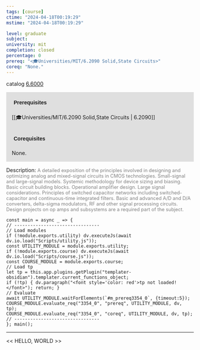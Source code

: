 ```yaml
---
tags: [course]
ctime: "2024-04-18T00:19:29"
mstime: "2024-04-18T00:19:29"

level: graduate
subject: 
university: mit
completion: closed
percentage: 0
prereq: "<🎓Universities/MIT/6.2090 Solid,State Circuits>"
coreq: "None."
---
```


catalog [6.6000](http://student.mit.edu/catalog/m6b.html#6.6000)

<span style="display: block; padding: 15px; background-color: rgb(100, 100, 100, 0.2);"><font id="m_prereq3354_0" style="display: block; font-family: Arial, sans-serif; font-weight: bold; padding: 5px">Prerequisites</font><br><span id="prereq3354_0">[[🎓Universities/MIT/6.2090 Solid,State Circuits | 6.2090]]</span></span>
<span style="display: block; padding: 15px; background-color: rgb(100, 100, 100, 0.2);"><font id="m_coreq3354_0" style="display: block; font-family: Arial, sans-serif; font-weight: bold; padding: 5px">Corequisites</font><br><span id="coreq3354_0">None.</span></span>

<font style="">Description:</font>
<font style="color: grey; font-size: 0.8rem;">A detailed exposition of the principles involved in designing and optimizing analog and mixed-signal circuits in CMOS technologies. Small-signal and large-signal models. Systemic methodology for device sizing and biasing. Basic circuit building blocks. Operational amplifier design. Large signal considerations. Principles of switched capacitor networks including switched-capacitor and continuous-time integrated filters. Basic and advanced A/D and D/A converters, delta-sigma modulators, RF and other signal processing circuits. Design projects on op amps and subsystems are a required part of the subject.</font>

```dataviewjs
const main = async _ => {
// --------------------------------
// Load modules
if (!module.exports.utility) dv.executeJs(await dv.io.load("Scripts/utility.js"));
const UTILITY_MODULE = module.exports.utility;
if (!module.exports.course) dv.executeJs(await dv.io.load("Scripts/course.js"));
const COURSE_MODULE = module.exports.course;
// Load tp
let tp = this.app.plugins.getPlugin("templater-obsidian").templater.current_functions_object;
if (!tp) { dv.paragraph("<font style='color: red'>tp not loaded!</font>"); return; }
// Evaluate
await UTILITY_MODULE.waitForElements(`#m_prereq3354_0`, {timeout:5});
COURSE_MODULE.evaluate_req("3354_0", "prereq", UTILITY_MODULE, dv, tp);
COURSE_MODULE.evaluate_req("3354_0", "coreq", UTILITY_MODULE, dv, tp);
// --------------------------------
}; main();
```

---

<< HELLO, WORLD >>
